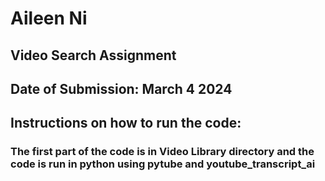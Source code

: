 # Aileen Ni
## Video Search Assignment
## Date of Submission: March 4 2024
## Instructions on how to run the code: 
### The first part of the code is in Video Library directory and the code is run in python using pytube and youtube_transcript_ai